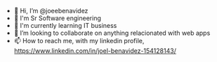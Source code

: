 - 👋 Hi, I’m @joeebenavidez
- 👀 I'm Sr Software engineering
- 🌱 I'm currently learning IT business
- 💞️ I’m looking to collaborate on anything relacionated with web apps
- 📫 How to reach me, with my linkedin profile, https://www.linkedin.com/in/joel-benavidez-154128143/

